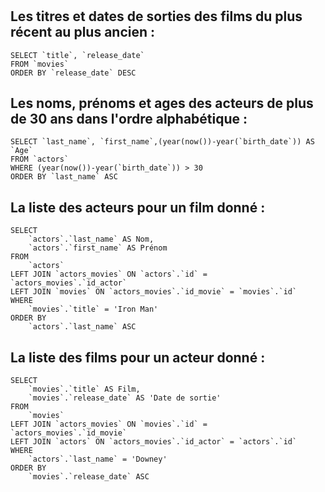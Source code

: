 # 

## Les titres et dates de sorties des films du plus récent au plus ancien :
```
SELECT `title`, `release_date`
FROM `movies`
ORDER BY `release_date` DESC
```

## Les noms, prénoms et ages des acteurs de plus de 30 ans dans l'ordre alphabétique :

```
SELECT `last_name`, `first_name`,(year(now())-year(`birth_date`)) AS `Age` 
FROM `actors` 
WHERE (year(now())-year(`birth_date`)) > 30 
ORDER BY `last_name` ASC
```

## La liste des acteurs pour un film donné : 

```
SELECT 
	`actors`.`last_name` AS Nom,
	`actors`.`first_name` AS Prénom
FROM 
	`actors`
LEFT JOIN `actors_movies` ON `actors`.`id` = `actors_movies`.`id_actor`  
LEFT JOIN `movies` ON `actors_movies`.`id_movie` = `movies`.`id`  
WHERE 
	`movies`.`title` = 'Iron Man'  
ORDER BY 
	`actors`.`last_name` ASC
```

## La liste des films pour un acteur donné :

```
SELECT 
	`movies`.`title` AS Film,
	`movies`.`release_date` AS 'Date de sortie' 
FROM 
	`movies`
LEFT JOIN `actors_movies` ON `movies`.`id` = `actors_movies`.`id_movie`  
LEFT JOIN `actors` ON `actors_movies`.`id_actor` = `actors`.`id`  
WHERE 
	`actors`.`last_name` = 'Downey'  
ORDER BY 
	`movies`.`release_date` ASC
```

